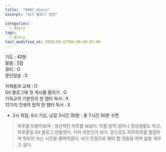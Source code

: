```yaml
---
title:  "0907_diary"
excerpt: "Git 블로그 생성"

categories:
  - diary
tags:
  - diary
last_modified_at: 2020-09-07T08:06:00-05:00
---
```


기도 : 40분  
말씀 : 5장  
큐티 : O  
문단암송 : 0  

지체들과 교제 : O  
Git 블로그에 첫 게시물 올리기 : O  
기독교의 기본진리 한 챕터 독서 : X  
12가지 인생의 법칙 한 챕터 독서 : X  

-  2시 취침, 6시 기상, 낮잠 3시간 30분 : 총 7시간 30분 수면  


> 하루를 되돌아보며 : 생산적인 하루를 보냈다. 아침 일찍 일어나 영성생활도 하고, 하루종일 Git 블로그 만들었다. 커피 덕분인가 보다.
앞으로도 하루하루를 점검하며 헛되이 쓰는 시간을 줄여야겠다. 내가 진정으로 해야 할 것들을 하며 삶을 세우고 싶다.
